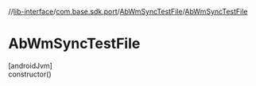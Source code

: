//[lib-interface](../../../index.md)/[com.base.sdk.port](../index.md)/[AbWmSyncTestFile](index.md)/[AbWmSyncTestFile](-ab-wm-sync-test-file.md)

# AbWmSyncTestFile

[androidJvm]\
constructor()
